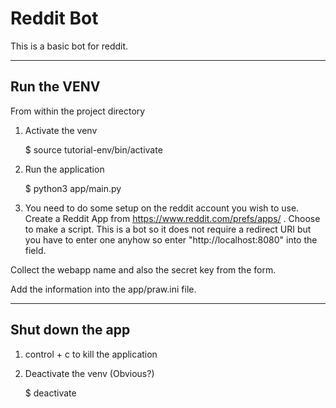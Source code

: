# Reddit Bot

This is a basic bot for reddit.

---------------------------------------

## Run the VENV

From within the project directory

1. Activate the venv

    $ source tutorial-env/bin/activate

2. Run the application

    $ python3 app/main.py

3. You need to do some setup on the reddit account you wish to use. Create a Reddit App from https://www.reddit.com/prefs/apps/ . Choose to make a script. This is a bot so it does not require a redirect URI but you have to enter one anyhow so enter "http://localhost:8080" into the field.

Collect the webapp name and also the secret key from the form.

Add the information into the app/praw.ini file.

---------------------------------------

## Shut down the app

1. control + c to kill the application

2. Deactivate the venv (Obvious?)

    $ deactivate

